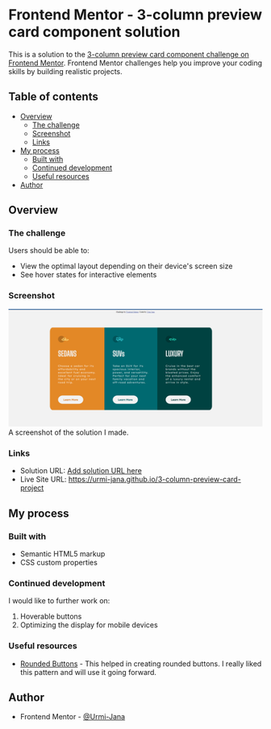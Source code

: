# Frontend Mentor - 3-column preview card component solution

This is a solution to the [3-column preview card component challenge on Frontend Mentor](https://www.frontendmentor.io/challenges/3column-preview-card-component-pH92eAR2-). Frontend Mentor challenges help you improve your coding skills by building realistic projects. 

## Table of contents

- [Overview](#overview)
  - [The challenge](#the-challenge)
  - [Screenshot](#screenshot)
  - [Links](#links)
- [My process](#my-process)
  - [Built with](#built-with)
  - [Continued development](#continued-development)
  - [Useful resources](#useful-resources)
- [Author](#author)


## Overview

### The challenge

Users should be able to:

- View the optimal layout depending on their device's screen size
- See hover states for interactive elements

### Screenshot

![](screenshot.png)
A screenshot of the solution I made.

### Links

- Solution URL: [Add solution URL here](https://your-solution-url.com)
- Live Site URL: https://urmi-jana.github.io/3-column-preview-card-project

## My process

### Built with

- Semantic HTML5 markup
- CSS custom properties


### Continued development

I would like to further work on:
1. Hoverable buttons
2. Optimizing the display for mobile devices

### Useful resources

- [Rounded Buttons](https://freefrontend.com/css-buttons/) - This  helped in creating rounded buttons. I really liked this pattern and will use it going forward.


## Author

- Frontend Mentor - [@Urmi-Jana](https://www.frontendmentor.io/profile/Urmi-Jana)
